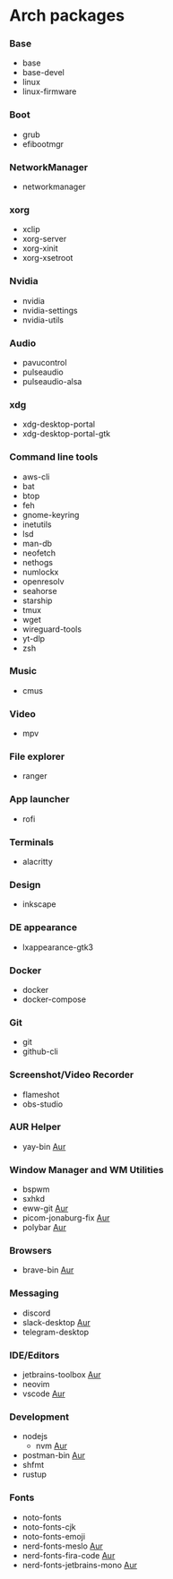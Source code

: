 # Arch packages

### Base
- base
- base-devel
- linux
- linux-firmware

### Boot
- grub
- efibootmgr

### NetworkManager
- networkmanager

### xorg
- xclip
- xorg-server
- xorg-xinit
- xorg-xsetroot

### Nvidia
- nvidia
- nvidia-settings
- nvidia-utils

### Audio
- pavucontrol
- pulseaudio
- pulseaudio-alsa

### xdg
- xdg-desktop-portal
- xdg-desktop-portal-gtk

### Command line tools
- aws-cli
- bat
- btop
- feh
- gnome-keyring
- inetutils
- lsd
- man-db
- neofetch
- nethogs
- numlockx
- openresolv
- seahorse
- starship
- tmux
- wget
- wireguard-tools
- yt-dlp
- zsh

### Music
- cmus

### Video
- mpv

### File explorer
- ranger

### App launcher
- rofi

### Terminals
- alacritty

### Design
- inkscape

### DE appearance
- lxappearance-gtk3

### Docker
- docker
- docker-compose

### Git
- git
- github-cli

### Screenshot/Video Recorder
- flameshot
- obs-studio

### AUR Helper
- yay-bin [Aur](https://aur.archlinux.org/packages/yay-bin)

### Window Manager and WM Utilities
- bspwm
- sxhkd
- eww-git [Aur](https://aur.archlinux.org/packages/eww-git)
- picom-jonaburg-fix [Aur](https://aur.archlinux.org/packages/picom-jonaburg-fix)
- polybar [Aur](https://aur.archlinux.org/packages/polybar)
### Browsers
- brave-bin [Aur](https://aur.archlinux.org/packages/brave-bin)

### Messaging
- discord
- slack-desktop [Aur](https://aur.archlinux.org/packages/slack-desktop)
- telegram-desktop

### IDE/Editors
- jetbrains-toolbox [Aur](https://aur.archlinux.org/packages/jetbrains-toolbox)
- neovim
- vscode [Aur](https://aur.archlinux.org/packages/visual-studio-code-bin)

### Development
- nodejs
  - nvm [Aur](https://aur.archlinux.org/packages/nvm)
- postman-bin [Aur](https://aur.archlinux.org/packages/postman-bin)
- shfmt
- rustup

### Fonts
- noto-fonts
- noto-fonts-cjk
- noto-fonts-emoji
- nerd-fonts-meslo [Aur](https://aur.archlinux.org/packages/nerd-fonts-meslo)
- nerd-fonts-fira-code [Aur](https://aur.archlinux.org/packages/nerd-fonts-fira-code)
- nerd-fonts-jetbrains-mono [Aur](https://aur.archlinux.org/packages/nerd-fonts-jetbrains-mono)